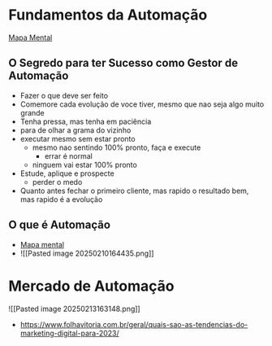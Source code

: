 # Fundamentos da Automação
[Mapa Mental](https://www.mindmeister.com/app/map/3259014223)

## O Segredo para ter Sucesso como Gestor de Automação
- Fazer o que deve ser feito
- Comemore cada evolução de voce tiver, mesmo que nao seja algo muito grande
- Tenha pressa, mas tenha em paciência
- para de olhar a grama do vizinho
- executar mesmo sem estar pronto
	-  mesmo nao sentindo 100% pronto, faça e execute 
		- errar é normal
	- ninguem vai estar 100% pronto
- Estude, aplique e prospecte
	- perder o medo
- Quanto antes fechar o primeiro cliente, mas rapido o resultado bem, mas rapido é a evolução

## O que é Automação
- [Mapa mental ](https://www.mindmeister.com/app/map/3259014223?t=QsCTsfsThI)
- ![[Pasted image 20250210164435.png]]

# Mercado de Automação
![[Pasted image 20250213163148.png]]
- https://www.folhavitoria.com.br/geral/quais-sao-as-tendencias-do-marketing-digital-para-2023/